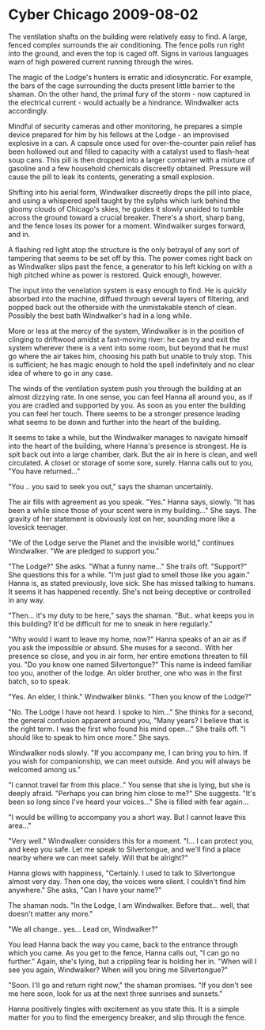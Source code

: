 <!-- TITLE: Cyber Chicago 2009-08-02 -->
<!-- SUBTITLE: A game log for Cyber Chicago -->

# Cyber Chicago 2009-08-02

The ventilation shafts on the building were relatively easy to find. A large, fenced complex surrounds the air conditioning. The fence polls run right into the ground, and even the top is caged off. Signs in various languages warn of high powered current running through the wires.

The magic of the Lodge's hunters is erratic and idiosyncratic. For example, the bars of the cage surrounding the ducts present little barrier to the shaman. On the other hand, the primal fury of the storm - now captured in the electrical current - would actually be a hindrance. Windwalker acts accordingly.

Mindful of security cameras and other monitoring, he prepares a simple device prepared for him by his fellows at the Lodge - an improvised explosive in a can. A capsule once used for over-the-counter pain relief has been hollowed out and filled to capacity with a catalyst used to flash-heat soup cans. This pill is then dropped into a larger container with a mixture of gasoline and a few household chemicals discreetly obtained. Pressure will cause the pill to leak its contents, generating a small explosion.

Shifting into his aerial form, Windwalker discreetly drops the pill into place, and using a whispered spell taught by the sylphs which lurk behind the gloomy clouds of Chicago's skies, he guides it slowly unaided to tumble across the ground toward a crucial breaker. There's a short, sharp bang, and the fence loses its power for a moment. Windwalker surges forward, and in.

A flashing red light atop the structure is the only betrayal of any sort of tampering that seems to be set off by this. The power comes right back on as Windwalker slips past the fence, a generator to his left kicking on with a high pitched whine as power is restored. Quick enough, however.

The input into the venelation system is easy enough to find. He is quickly absorbed into the machine, diffued through several layers of filtering, and popped back out the otherside with the unmistakable stench of clean. Possibly the best bath Windwalker's had in a long while.

More or less at the mercy of the system, Windwalker is in the position of clinging to driftwood amidst a fast-moving river: he can try and exit the system wherever there is a vent into some room, but beyond that he must go where the air takes him, choosing his path but unable to truly stop. This is sufficient; he has magic enough to hold the spell indefinitely and no clear idea of where to go in any case.

The winds of the ventilation system push you through the building at an almost dizzying rate. In one sense, you can feel Hanna all around you, as if you are cradled and supported by you. As soon as you enter the building you can feel her touch. There seems to be a stronger presence leading what seems to be down and further into the heart of the building.

It seems to take a while, but the Windwalker manages to navigate himself into the heart of the building, where Hanna's presence is strongest. He is spit back out into a large chamber, dark. But the air in here is clean, and well circulated. A closet or storage of some sore, surely. Hanna calls out to you, "You have returned..."

"You .. you said to seek you out," says the shaman uncertainly.

The air fills with agreement as you speak. "Yes." Hanna says, slowly. "It has been a while since those of your scent were in my building..." She says. The gravity of her statement is obviously lost on her, sounding more like a lovesick teenager.

"We of the Lodge serve the Planet and the invisible world," continues Windwalker. "We are pledged to support you."

"The Lodge?" She asks. "What a funny name..." She trails off. "Support?" She questions this for a while. "I'm just glad to smell those like you again." Hanna is, as stated previously, love sick. She has missed talking to humans. It seems it has happened recently. She's not being deceptive or controlled in any way.

"Then... it's my duty to be here," says the shaman. "But.. what keeps you in this building? It'd be difficult for me to sneak in here regularly."

"Why would I want to leave my home, now?" Hanna speaks of an air as if you ask the impossible or absurd. She muses for a second.. With her presence so close, and you in air form, her entire emotions threaten to fill you. "Do you know one named Silvertongue?" This name is indeed familiar too you, another of the lodge. An older brother, one who was in the first batch, so to speak.

"Yes. An elder, I think." Windwalker blinks. "Then you know of the Lodge?"

"No. The Lodge I have not heard. I spoke to him..." She thinks for a second, the general confusion apparent around you, "Many years? I believe that is the right term. I was the first who found his mind open..." She trails off. "I should like to speak to him once more." She says.

Windwalker nods slowly. "If you accompany me, I can bring you to him. If you wish for companionship, we can meet outside. And you will always be welcomed among us."

"I cannot travel far from this place.." You sense that she is lying, but she is deeply afraid. "Perhaps you can bring him close to me?" She suggests. "It's been so long since I've heard your voices..." She is filled with fear again...

"I would be willing to accompany you a short way. But I cannot leave this area..."

"Very well." Windwalker considers this for a moment. "I... I can protect you, and keep you safe. Let me speak to Silvertongue, and we'll find a place nearby where we can meet safely. Will that be alright?"

Hanna glows with happiness, "Certainly. I used to talk to Silvertongue almost very day. Then one day, the voices were silent. I couldn't find him anywhere." She asks, "Can I have your name?"

The shaman nods. "In the Lodge, I am Windwalker. Before that... well, that doesn't matter any more."

"We all change.. yes... Lead on, Windwalker?"

You lead Hanna back the way you came, back to the entrance through which you came. As you get to the fence, Hanna calls out, "I can go no further." Again, she's lying, but a crippling fear is holding her in. "When will I see you again, Windwalker? When will you bring me Silvertongue?"

"Soon. I'll go and return right now," the shaman promises. "If you don't see me here soon, look for us at the next three sunrises and sunsets."

Hanna positively tingles with excitement as you state this. It is a simple matter for you to find the emergency breaker, and slip through the fence.